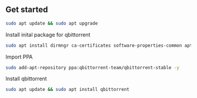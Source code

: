 ## Get started

```bash
sudo apt update && sudo apt upgrade
```

Install inital package for qbittorrent

```bash
sudo apt install dirmngr ca-certificates software-properties-common apt-transport-https
```

Import PPA

```bash
sudo add-apt-repository ppa:qbittorrent-team/qbittorrent-stable -y
```

Install qbittorrent

```bash
sudo apt update && sudo apt install qbittorrent
```
